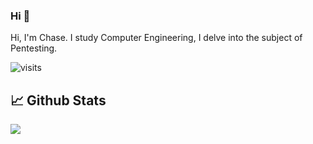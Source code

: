 ### Hi 👋

Hi, I'm Chase. I study Computer Engineering, I delve into the subject of Pentesting.


![visits](https://komarev.com/ghpvc/?username=notp1mp)
## 📈 Github Stats
 <img src="https://github-readme-stats.vercel.app/api/top-langs/?username=notp1mp&layout=compact&text_color=FF9DD9&title_color=FF9DD9&bg_color=141321&count_private=true&include_all_commits=true&langs_count=10&hide_title=true" />
